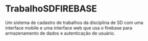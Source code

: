 # TrabalhoSDFIREBASE
Um sistema  de cadastro de trabalhos da disciplina de SD com uma interface mobile e uma interface web que usa o firebase para armazenamento de dados e autenticação de usuário.

